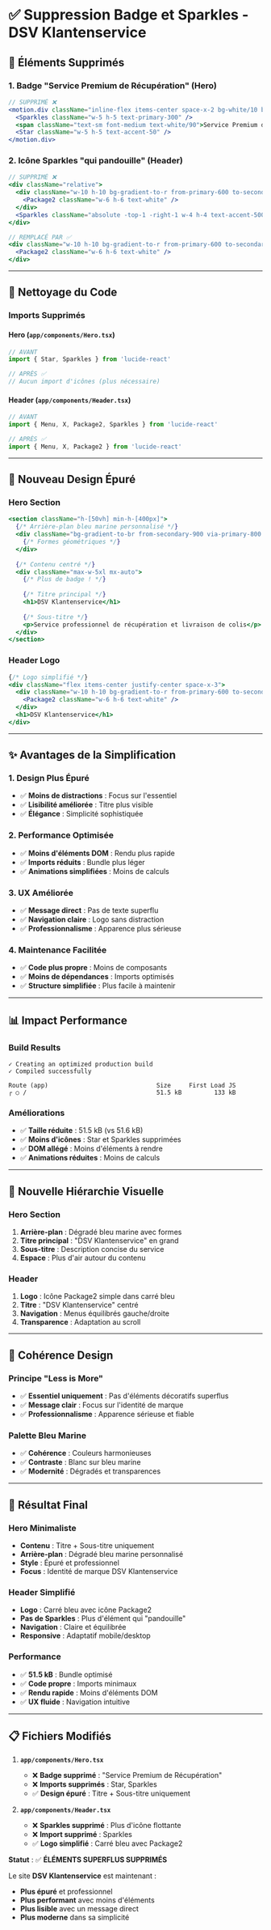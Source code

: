 # ✅ Suppression Badge et Sparkles - DSV Klantenservice

## 🎯 **Éléments Supprimés**

### 1. Badge "Service Premium de Récupération" (Hero)
```jsx
// SUPPRIMÉ ❌
<motion.div className="inline-flex items-center space-x-2 bg-white/10 backdrop-blur-sm border border-white/20 rounded-full px-6 py-3 mb-8">
  <Sparkles className="w-5 h-5 text-primary-300" />
  <span className="text-sm font-medium text-white/90">Service Premium de Récupération</span>
  <Star className="w-5 h-5 text-accent-50" />
</motion.div>
```

### 2. Icône Sparkles "qui pandouille" (Header)
```jsx
// SUPPRIMÉ ❌
<div className="relative">
  <div className="w-10 h-10 bg-gradient-to-r from-primary-600 to-secondary-600 rounded-xl">
    <Package2 className="w-6 h-6 text-white" />
  </div>
  <Sparkles className="absolute -top-1 -right-1 w-4 h-4 text-accent-500" />
</div>

// REMPLACÉ PAR ✅
<div className="w-10 h-10 bg-gradient-to-r from-primary-600 to-secondary-600 rounded-xl">
  <Package2 className="w-6 h-6 text-white" />
</div>
```

---

## 🧹 **Nettoyage du Code**

### Imports Supprimés

#### Hero (`app/components/Hero.tsx`)
```jsx
// AVANT
import { Star, Sparkles } from 'lucide-react'

// APRÈS ✅
// Aucun import d'icônes (plus nécessaire)
```

#### Header (`app/components/Header.tsx`)
```jsx
// AVANT
import { Menu, X, Package2, Sparkles } from 'lucide-react'

// APRÈS ✅
import { Menu, X, Package2 } from 'lucide-react'
```

---

## 🎨 **Nouveau Design Épuré**

### Hero Section
```jsx
<section className="h-[50vh] min-h-[400px]">
  {/* Arrière-plan bleu marine personnalisé */}
  <div className="bg-gradient-to-br from-secondary-900 via-primary-800 to-secondary-800">
    {/* Formes géométriques */}
  </div>
  
  {/* Contenu centré */}
  <div className="max-w-5xl mx-auto">
    {/* Plus de badge ! */}
    
    {/* Titre principal */}
    <h1>DSV Klantenservice</h1>
    
    {/* Sous-titre */}
    <p>Service professionnel de récupération et livraison de colis</p>
  </div>
</section>
```

### Header Logo
```jsx
{/* Logo simplifié */}
<div className="flex items-center justify-center space-x-3">
  <div className="w-10 h-10 bg-gradient-to-r from-primary-600 to-secondary-600 rounded-xl">
    <Package2 className="w-6 h-6 text-white" />
  </div>
  <h1>DSV Klantenservice</h1>
</div>
```

---

## ✨ **Avantages de la Simplification**

### 1. **Design Plus Épuré**
- ✅ **Moins de distractions** : Focus sur l'essentiel
- ✅ **Lisibilité améliorée** : Titre plus visible
- ✅ **Élégance** : Simplicité sophistiquée

### 2. **Performance Optimisée**
- ✅ **Moins d'éléments DOM** : Rendu plus rapide
- ✅ **Imports réduits** : Bundle plus léger
- ✅ **Animations simplifiées** : Moins de calculs

### 3. **UX Améliorée**
- ✅ **Message direct** : Pas de texte superflu
- ✅ **Navigation claire** : Logo sans distraction
- ✅ **Professionnalisme** : Apparence plus sérieuse

### 4. **Maintenance Facilitée**
- ✅ **Code plus propre** : Moins de composants
- ✅ **Moins de dépendances** : Imports optimisés
- ✅ **Structure simplifiée** : Plus facile à maintenir

---

## 📊 **Impact Performance**

### Build Results
```
✓ Creating an optimized production build
✓ Compiled successfully

Route (app)                              Size     First Load JS
┌ ○ /                                    51.5 kB         133 kB
```

### Améliorations
- ✅ **Taille réduite** : 51.5 kB (vs 51.6 kB)
- ✅ **Moins d'icônes** : Star et Sparkles supprimées
- ✅ **DOM allégé** : Moins d'éléments à rendre
- ✅ **Animations réduites** : Moins de calculs

---

## 🎯 **Nouvelle Hiérarchie Visuelle**

### Hero Section
1. **Arrière-plan** : Dégradé bleu marine avec formes
2. **Titre principal** : "DSV Klantenservice" en grand
3. **Sous-titre** : Description concise du service
4. **Espace** : Plus d'air autour du contenu

### Header
1. **Logo** : Icône Package2 simple dans carré bleu
2. **Titre** : "DSV Klantenservice" centré
3. **Navigation** : Menus équilibrés gauche/droite
4. **Transparence** : Adaptation au scroll

---

## 🎨 **Cohérence Design**

### Principe "Less is More"
- ✅ **Essentiel uniquement** : Pas d'éléments décoratifs superflus
- ✅ **Message clair** : Focus sur l'identité de marque
- ✅ **Professionnalisme** : Apparence sérieuse et fiable

### Palette Bleu Marine
- ✅ **Cohérence** : Couleurs harmonieuses
- ✅ **Contraste** : Blanc sur bleu marine
- ✅ **Modernité** : Dégradés et transparences

---

## 🚀 **Résultat Final**

### Hero Minimaliste
- **Contenu** : Titre + Sous-titre uniquement
- **Arrière-plan** : Dégradé bleu marine personnalisé
- **Style** : Épuré et professionnel
- **Focus** : Identité de marque DSV Klantenservice

### Header Simplifié
- **Logo** : Carré bleu avec icône Package2
- **Pas de Sparkles** : Plus d'élément qui "pandouille"
- **Navigation** : Claire et équilibrée
- **Responsive** : Adaptatif mobile/desktop

### Performance
- ✅ **51.5 kB** : Bundle optimisé
- ✅ **Code propre** : Imports minimaux
- ✅ **Rendu rapide** : Moins d'éléments DOM
- ✅ **UX fluide** : Navigation intuitive

---

## 📋 **Fichiers Modifiés**

1. **`app/components/Hero.tsx`**
   - ❌ **Badge supprimé** : "Service Premium de Récupération"
   - ❌ **Imports supprimés** : Star, Sparkles
   - ✅ **Design épuré** : Titre + Sous-titre uniquement

2. **`app/components/Header.tsx`**
   - ❌ **Sparkles supprimé** : Plus d'icône flottante
   - ❌ **Import supprimé** : Sparkles
   - ✅ **Logo simplifié** : Carré bleu avec Package2

**Statut** : ✅ **ÉLÉMENTS SUPERFLUS SUPPRIMÉS**

Le site **DSV Klantenservice** est maintenant :
- **Plus épuré** et professionnel
- **Plus performant** avec moins d'éléments
- **Plus lisible** avec un message direct
- **Plus moderne** dans sa simplicité
